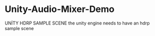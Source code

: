 # Unity-Audio-Mixer-Demo
UNİTY HDRP SAMPLE SCENE 
the unity engine needs to have an hdrp sample scene
